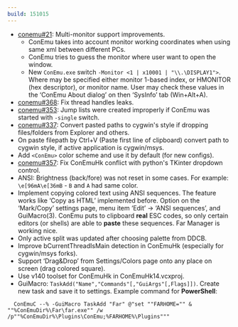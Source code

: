 ```yaml
---
build: 151015
---
```


* [conemu#21](https://github.com/Maximus5/ConEmu/issues/21): Multi-monitor support improvements.
  * ConEmu takes into account monitor working coordinates when
    using same xml between different PCs.
  * ConEmu tries to guess the monitor where user want to open the window.
  * New `ConEmu.exe` switch `-Monitor <1 | x10001 | "\\.\DISPLAY1">`.
    Where may be specified either monitor 1-based index,
    or HMONITOR (hex descriptor), or monitor name.
    User may check these values in the ‘ConEmu About dialog’
    on then ‘SysInfo’ tab (Win+Alt+A).
* [conemu#368](https://github.com/Maximus5/ConEmu/issues/368): Fix thread handles leaks.
* [conemu#353](https://github.com/Maximus5/ConEmu/issues/353): Jump lists were created improperly if ConEmu was started with `-single` switch.
* [conemu#337](https://github.com/Maximus5/ConEmu/issues/337): Convert pasted paths to cygwin's style if dropping files/folders from Explorer and others.
* On paste filepath by Ctrl+V (Paste first line of clipboard) convert path
  to cygwin style, if active application is cygwin/msys.
* Add `<ConEmu>` color scheme and use it by default (for new configs).
* [conemu#357](https://github.com/Maximus5/ConEmu/issues/357): Fix ConEmuHk conflict with python's TKinter dropdown control.
* ANSI: Brightness (back/fore) was not reset in some cases.
  For example: `\e[96mA\e[36mB` - `B` and `A` had same color.
* Implement copying colored text using ANSI sequences.
  The feature works like ‘Copy as HTML’ implemented before.
  Option on the ‘Mark/Copy’ settings page,
  menu item ‘Edit’ -> ‘ANSI sequences’, and GuiMacro(3).
  ConEmu puts to clipboard **real** ESC codes, so only
  certain editors (or shells) are able to **paste**
  these sequences. Far Manager is working nice.
* Only active split was updated after choosing palette from DDCB.
* Improve bCurrentThreadIsMain detection in ConEmuHk (especially for cygwin/msys forks).
* Support ‘Drag&Drop’ from Settings/Colors page onto any place on screen (drag colored square).
* Use v140 toolset for ConEmuHk in ConEmuHk14.vcxproj.
* GuiMacro: `TaskAdd("Name","Commands"[,"GuiArgs"[,Flags]])`.
  Create new task and save it to settings. Example command for **PowerShell**:

~~~
  ConEmuC --% -GuiMacro TaskAdd "Far" @"set ""FARHOME="" & ""%ConEmuDir%\Far\far.exe"" /w /p""%ConEmuDir%\Plugins\ConEmu;%FARHOME%\Plugins"""
~~~
